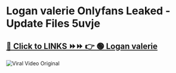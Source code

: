
 # Logan valerie Onlyfans Leaked - Update Files 5uvje

## <h2><a href="https://clipsfans.com/Logan_valerie&ref=git">🔗 Click to LINKS ⏩⏩ 👉 🟢 Logan valerie </a></h2>

<a href="https://clipsfans.com/Logan_valerie&ref=git" rel="nofollow" data-target="animated-image.originalLink"><img src="https://i.ibb.co.com/xMMVF88/686577567.gif" alt="Viral Video Original" style="max-width: 100%; display: inline-block;" data-target="animated-image.originalImage"></a>

